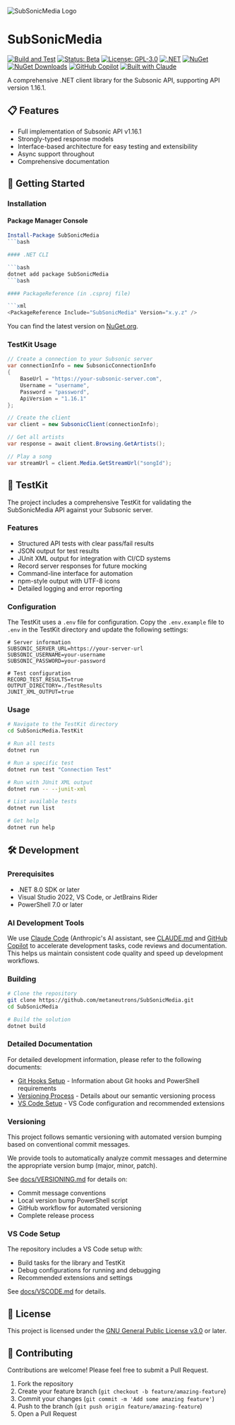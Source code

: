 ![SubSonicMedia Logo](https://raw.githubusercontent.com/metaneutrons/SubSonicMedia/refs/heads/main/SubSonicMedia/icon.svg)

# SubSonicMedia

[![Build and Test](https://github.com/metaneutrons/SubSonicMedia/actions/workflows/build.yml/badge.svg)](https://github.com/metaneutrons/SubSonicMedia/actions/workflows/build.yml)
[![Status: Beta](https://img.shields.io/badge/Status-Beta-yellow)](https://github.com/metaneutrons/SubSonicMedia/releases)
[![License: GPL-3.0](https://img.shields.io/badge/License-GPL--3.0-blue.svg)](https://www.gnu.org/licenses/gpl-3.0)
[![.NET](https://img.shields.io/badge/.NET-8.0-512BD4)](https://dotnet.microsoft.com/download)
[![NuGet](https://img.shields.io/nuget/v/SubSonicMedia.svg)](https://www.nuget.org/packages/SubSonicMedia/)
[![NuGet Downloads](https://img.shields.io/nuget/dt/SubSonicMedia.svg)](https://www.nuget.org/packages/SubSonicMedia/)
[![GitHub Copilot](https://img.shields.io/badge/GitHub-Copilot-blue?logo=github)](https://github.com/features/copilot)
[![Built with Claude](https://img.shields.io/badge/Built_with-Claude-8A2BE2)](https://claude.ai)

A comprehensive .NET client library for the Subsonic API, supporting API version 1.16.1.

## 📋 Features

- Full implementation of Subsonic API v1.16.1
- Strongly-typed response models
- Interface-based architecture for easy testing and extensibility
- Async support throughout
- Comprehensive documentation

## 🚀 Getting Started

### Installation

#### Package Manager Console

```powershell
Install-Package SubSonicMedia
```bash

#### .NET CLI

```bash
dotnet add package SubSonicMedia
```bash

#### PackageReference (in .csproj file)

```xml
<PackageReference Include="SubSonicMedia" Version="x.y.z" />
```

You can find the latest version on [NuGet.org](https://www.nuget.org/packages/SubSonicMedia/).

### TestKit Usage

```csharp
// Create a connection to your Subsonic server
var connectionInfo = new SubsonicConnectionInfo
{
    BaseUrl = "https://your-subsonic-server.com",
    Username = "username",
    Password = "password",
    ApiVersion = "1.16.1"
};

// Create the client
var client = new SubsonicClient(connectionInfo);

// Get all artists
var response = await client.Browsing.GetArtists();

// Play a song
var streamUrl = client.Media.GetStreamUrl("songId");
```

## 🧪 TestKit

The project includes a comprehensive TestKit for validating the SubSonicMedia API against your Subsonic server.

### Features

- Structured API tests with clear pass/fail results
- JSON output for test results
- JUnit XML output for integration with CI/CD systems
- Record server responses for future mocking
- Command-line interface for automation
- npm-style output with UTF-8 icons
- Detailed logging and error reporting

### Configuration

The TestKit uses a `.env` file for configuration. Copy the `.env.example` file to `.env` in the TestKit directory and update the following settings:

```env
# Server information
SUBSONIC_SERVER_URL=https://your-server-url
SUBSONIC_USERNAME=your-username
SUBSONIC_PASSWORD=your-password

# Test configuration
RECORD_TEST_RESULTS=true
OUTPUT_DIRECTORY=./TestResults
JUNIT_XML_OUTPUT=true
```

### Usage

```bash
# Navigate to the TestKit directory
cd SubSonicMedia.TestKit

# Run all tests
dotnet run

# Run a specific test
dotnet run test "Connection Test"

# Run with JUnit XML output
dotnet run -- --junit-xml

# List available tests
dotnet run list

# Get help
dotnet run help
```

## 🛠️ Development

### Prerequisites

- .NET 8.0 SDK or later
- Visual Studio 2022, VS Code, or JetBrains Rider
- PowerShell 7.0 or later

### AI Development Tools

We use [Claude Code](https://claude.ai/code) (Anthropic's AI assistant, see [CLAUDE.md](CLAUDE.md) and [GitHub Copilot](https://github.com/features/copilot) to accelerate development tasks, code reviews and documentation. This helps us maintain consistent code quality and speed up development workflows.

### Building

```bash
# Clone the repository
git clone https://github.com/metaneutrons/SubSonicMedia.git
cd SubSonicMedia

# Build the solution
dotnet build
```

### Detailed Documentation

For detailed development information, please refer to the following documents:

- [Git Hooks Setup](GIT-HOOKS.md) - Information about Git hooks and PowerShell requirements
- [Versioning Process](docs/VERSIONING.md) - Details about our semantic versioning process
- [VS Code Setup](docs/VSCODE.md) - VS Code configuration and recommended extensions

### Versioning

This project follows semantic versioning with automated version bumping based on conventional commit messages.

We provide tools to automatically analyze commit messages and determine the appropriate version bump (major, minor, patch).

See [docs/VERSIONING.md](docs/VERSIONING.md) for details on:

- Commit message conventions
- Local version bump PowerShell script
- GitHub workflow for automated versioning
- Complete release process

### VS Code Setup

The repository includes a VS Code setup with:

- Build tasks for the library and TestKit
- Debug configurations for running and debugging
- Recommended extensions and settings

See [docs/VSCODE.md](docs/VSCODE.md) for details.

## 📄 License

This project is licensed under the [GNU General Public License v3.0](LICENSE) or later.

## 🤝 Contributing

Contributions are welcome! Please feel free to submit a Pull Request.

1. Fork the repository
2. Create your feature branch (`git checkout -b feature/amazing-feature`)
3. Commit your changes (`git commit -m 'Add some amazing feature'`)
4. Push to the branch (`git push origin feature/amazing-feature`)
5. Open a Pull Request
